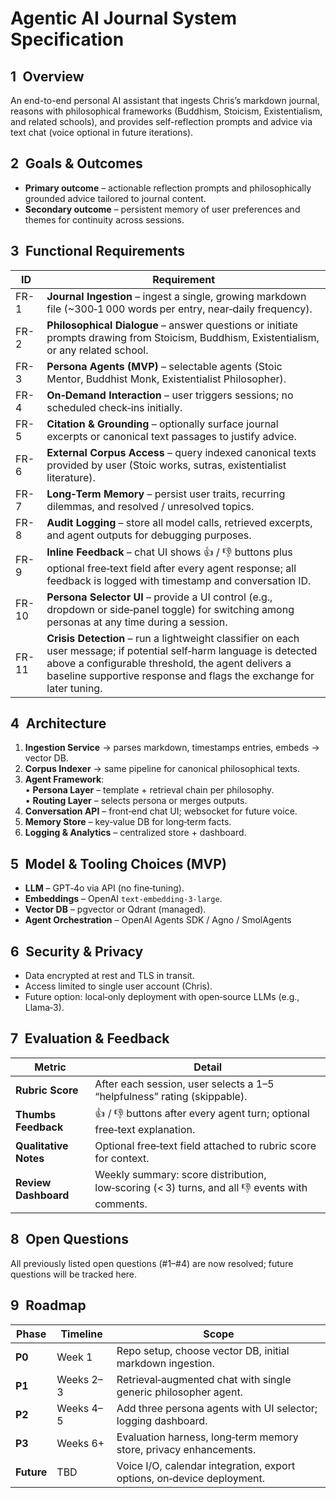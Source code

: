 # Agentic AI Journal System Specification

## 1 Overview
An end-to-end personal AI assistant that ingests Chris’s markdown journal, reasons with philosophical frameworks (Buddhism, Stoicism, Existentialism, and related schools), and provides self-reflection prompts and advice via text chat (voice optional in future iterations).

## 2 Goals & Outcomes
* **Primary outcome** – actionable reflection prompts and philosophically grounded advice tailored to journal content.  
* **Secondary outcome** – persistent memory of user preferences and themes for continuity across sessions.

## 3 Functional Requirements

| ID | Requirement |
|----|-------------|
| FR-1 | **Journal Ingestion** – ingest a single, growing markdown file (~300‑1 000 words per entry, near‑daily frequency). |
| FR-2 | **Philosophical Dialogue** – answer questions or initiate prompts drawing from Stoicism, Buddhism, Existentialism, or any related school. |
| FR-3 | **Persona Agents (MVP)** – selectable agents (Stoic Mentor, Buddhist Monk, Existentialist Philosopher). |
| FR-4 | **On‑Demand Interaction** – user triggers sessions; no scheduled check‑ins initially. |
| FR-5 | **Citation & Grounding** – optionally surface journal excerpts or canonical text passages to justify advice. |
| FR-6 | **External Corpus Access** – query indexed canonical texts provided by user (Stoic works, sutras, existentialist literature). |
| FR-7 | **Long‑Term Memory** – persist user traits, recurring dilemmas, and resolved / unresolved topics. |
| FR-8 | **Audit Logging** – store all model calls, retrieved excerpts, and agent outputs for debugging purposes. |
| FR-9 | **Inline Feedback** – chat UI shows 👍 / 👎 buttons plus optional free‑text field after every agent response; all feedback is logged with timestamp and conversation ID. |
| FR-10 | **Persona Selector UI** – provide a UI control (e.g., dropdown or side‑panel toggle) for switching among personas at any time during a session. |
| FR-11 | **Crisis Detection** – run a lightweight classifier on each user message; if potential self‑harm language is detected above a configurable threshold, the agent delivers a baseline supportive response and flags the exchange for later tuning. |

## 4 Architecture
1. **Ingestion Service** → parses markdown, timestamps entries, embeds → vector DB.  
2. **Corpus Indexer** → same pipeline for canonical philosophical texts.  
3. **Agent Framework**:  
   • **Persona Layer** – template + retrieval chain per philosophy.  
   • **Routing Layer** – selects persona or merges outputs.  
4. **Conversation API** – front‑end chat UI; websocket for future voice.  
5. **Memory Store** – key‑value DB for long‑term facts.  
6. **Logging & Analytics** – centralized store + dashboard.

## 5 Model & Tooling Choices (MVP)
* **LLM** – GPT‑4o via API (no fine‑tuning).  
* **Embeddings** – OpenAI `text-embedding-3-large`.  
* **Vector DB** – pgvector or Qdrant (managed).  
* **Agent Orchestration** – OpenAI Agents SDK / Agno / SmolAgents

## 6 Security & Privacy
* Data encrypted at rest and TLS in transit.  
* Access limited to single user account (Chris).  
* Future option: local‑only deployment with open‑source LLMs (e.g., Llama‑3).

## 7 Evaluation & Feedback

| Metric | Detail |
|--------|--------|
| **Rubric Score** | After each session, user selects a 1–5 “helpfulness” rating (skippable). |
| **Thumbs Feedback** | 👍 / 👎 buttons after every agent turn; optional free‑text explanation. |
| **Qualitative Notes** | Optional free‑text field attached to rubric score for context. |
| **Review Dashboard** | Weekly summary: score distribution, low‑scoring (< 3) turns, and all 👎 events with comments. |

## 8 Open Questions
All previously listed open questions (#1–#4) are now resolved; future questions will be tracked here.

## 9 Roadmap

| Phase | Timeline | Scope |
|-------|----------|-------|
| **P0** | Week 1 | Repo setup, choose vector DB, initial markdown ingestion. |
| **P1** | Weeks 2–3 | Retrieval‑augmented chat with single generic philosopher agent. |
| **P2** | Weeks 4–5 | Add three persona agents with UI selector; logging dashboard. |
| **P3** | Weeks 6+ | Evaluation harness, long‑term memory store, privacy enhancements. |
| **Future** | TBD | Voice I/O, calendar integration, export options, on‑device deployment. |
